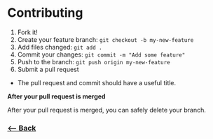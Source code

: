 # Contributing

1. Fork it!
2. Create your feature branch: `git checkout -b my-new-feature`
3. Add files changed: `git add .`
4. Commit your changes: `git commit -m "Add some feature"`
5. Push to the branch: `git push origin my-new-feature`
6. Submit a pull request

- The pull request and commit should have a useful title.

**After your pull request is merged**

After your pull request is merged, you can safely delete your branch.

### [<-- Back](https://github.com/siqueira-ec/dh-flix/)
